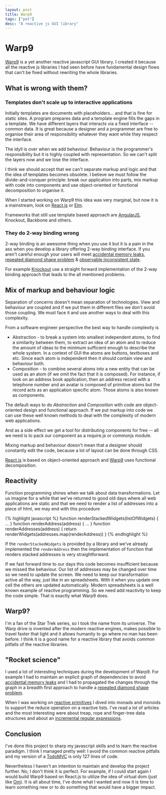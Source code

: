 ```yaml
---
layout: post
title: Warp9
tags: ["pet"]
desc: "A reactive js GUI library"
---
```


<h1>Warp9</h1>

[Warp9](http://rystsov.github.io/warp9) is a yet another reactive javascript GUI library. I created it because all the reactive js libraries I had seen before have fundamental design flows that can't be fixed without rewriting the whole libraries. 

<h2>What is wrong with them?</h2>

<h3>Templates don't scale up to interactive applications</h3>

Initially templates are documents with placeholders... and that is fine for static sites. A program prepares data and a template engine fills the gaps in a template. We have different layers that interacts via a fixed interface -- common data. It is great because a designer and a programmer are free to organise their area of responsibility whatever they want while they respect the interface.

The idyll is over when we add behaviour. Behaviour is the programmer's responsibility but it is highly coupled with representation. So we can't split the layers now and we lose the interface.

I think we should accept that we can't separate markup and logic and that the idea of templates becomes obsolete. I believe we must follow the divide-and-conquer principle: break our application into parts, mix markup with code into components and use object-oriented or functional decomposition to organise it.

When I started working on Warp9 this idea was very marginal, but now it is a mainstream, look on [React.js](http://facebook.github.io/react) or [Elm](http://elm-lang.org).

Frameworks that still use template based approach are [AngularJS](https://angularjs.org), Knockout, Backbone and others.

<h3>They do 2-way binding wrong</h3>

2-way binding is an awesome thing when you use it but it is a pain in the ass when you develop a library offering 2-way binding interface. If you aren't careful enough your users will meet [accidental memory leaks](http://rystsov.github.io/warp9/pages/competitors/leaks/leaks.html), [repeated diamond shape problem](http://rystsov.github.io/warp9/pages/competitors/diamond/diamond.html) & [observable inconsistent state](http://rystsov.github.io/warp9/pages/competitors/consistency/consistency.html).

For example [Knockout](http://knockoutjs.com) use a straight forward implementation of the 2-way binding approach that leads to the all mentioned problems.

<h2>Mix of markup and behaviour logic</h2>

Separation of concerns doesn't mean separation of technologies. View and behaviour are coupled and if we put them in different files we don't avoid those coupling. We must face it and use another ways to deal with this complexity.

From a software engineer perspective the best way to handle complexity is 
 * Abstraction - to break a system into smallest independent atoms, to find a similarity between them, to extract an idea of an atom and to reduce the amount of ideas to the minimum sufficient enough to describe the whole system. In a context of GUI the atoms are buttons, textboxes and etc. Since each atom is independent then it should contain view and behaviour both.
 * Composition - to combine several atoms into a new entity that can be used as an atom (if we omit the fact that it is composed). For instance, if look on an address book application, then an address record with a telephone number and an avatar is composed of primitive atoms but the record acts as an application specific atom. Those atoms is also known as components.

The default ways to do *Abstraction* and *Composition* with code are object-oriented design and functional approach. If we put markup into code we can use these well known methods to deal with the complexity of modern web applications.

And as a side effect we get a tool for distributing components for free -- all we need is to pack our component as a require.js or commonjs module.

Mixing markup and behaviour doesn't mean that a designer should constantly edit the code, because a lot of layout can be done through CSS.

[React.js](http://facebook.github.io/react) is based on object-oriented approach and [Warp9](http://rystsov.github.io/warp9) uses functional decomposition.

<h2>Reactivity</h2>

Function programming shines when we talk about data transformations. Let us imagine for a while that we've returned to good old days where all web applications are static and that we need to render a list of addresses into a piece of html, we may end with this procedure

{% highlight javascript %}
function renderStackedWidgets(listOfWidgets) { ... }
function renderAddress(address) { ... }
function renderAddresses(address) {
    return renderWidgets(addresses.map(renderAddress))
}
{% endhighlight %}

If the `renderStackedWidgets` is provided by a library and we've already implemented the `renderAddress` then the implementation of function that renders stacked addresses is very straightforward.

If we fast forward time to our days this code becomes insufficient because we missed the behaviour. Our list of addresses may be changed over time so we need to update the screen. We need to keep our transformation active all the way, just like in an spreadsheets. With it when you update one cell the others are updated automatically. Modern spreadsheets is a well known example of reactive programming. So we need add reactivity to keep the code simple. That is exactly what Warp9 does.

<h2>Warp9?</h2>

I'm a fan of the Star Trek series, so I took the name from its universe. The Warp drive is invented after the modern reactive engines, makes possible to travel faster that light and it allows humanity to go where no man has been before. I think it is a good name for a reactive library that avoids common pitfalls of the reactive libraries.

<h2>"Rocket science"</h2>

I used a lot of interesting techniques during the development of Warp9. For example I had to maintain an explicit graph of dependencies to avoid [accidental memory leaks](http://rystsov.github.io/warp9/pages/competitors/leaks/leaks.html) and I had to propagated the changes through the graph in a breadth first approach to handle a [repeated diamond shape problem](http://rystsov.github.io/warp9/pages/competitors/diamond/diamond.html).

When I was working on [reactive primitives](http://rystsov.github.io/warp9/pages/docs/reactive_primitives.html) I dived into monads and monoids to support the reduce operation on a reactive lists. I've read a lot of articles and the most interesting were about treap, rope and finger-tree data structures and about an [incremental regular expressions](http://blog.sigfpe.com/2009/01/fast-incremental-regular-expression.html).

<h2>Conclusion</h2>

I've done this project to sharp my javascript skills and to learn the reactive paradigm. I think I managed pretty well: I avoid the common reactive pitfalls and my version of a [TodoMVC](http://rystsov.github.io/warp9/examples/todomvc/todomvc.html) is only 127 lines of code.

Nevertheless I haven't an intention to maintain and develop the project further. No, I don't think it is perfect. For example, if I could start again I would build Warp9 based on React.js to utilize the idea of virtual dom (just like [Om](http://swannodette.github.io/2013/12/17/the-future-of-javascript-mvcs)). It is all about time, I've done what I wanted and now it is time to learn something new or to do something that would have a bigger impact.